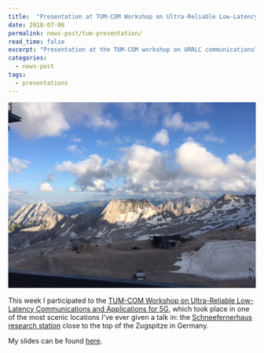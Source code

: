 ```yaml
--- 
title:  "Presentation at TUM-COM Workshop on Ultra-Reliable Low-Latency Communications and Applications for 5G"
date: 2018-07-06
permalink: news-post/tum-presentation/
read_time: false
excerpt: "Presentation at the TUM-COM workshop on URRLC communications"
categories: 
  - news-post
tags:
  - presentations
---
```

![](/images/zugspitze.jpg)

This week I participated to the [TUM-COM Workshop on Ultra-Reliable Low-Latency Communications and Applications for 5G](https://www.lkn.ei.tum.de/tum-graduate-school-workshop-2018/), which took place in one of the most scenic locations I've ever given a talk in: the [Schneefernerhaus research station](https://www.schneefernerhaus.de/en/home.html) close to the top of the Zugspitze in Germany.

My slides can be found [here](https://drive.google.com/open?id=13l0raGzO8-Tov0qAXxYvmlBthCoeyTwe).

